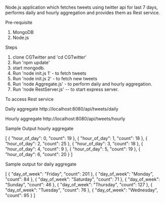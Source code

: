 Node.js application which fetches tweets using twitter api for last 7 days, performs daily and hourly aggregation and provides them as Rest service.

Pre-requisite
1. MongoDB
2. Node.js

Steps

1. clone CGTwitter and 'cd CGTwitter'
2. Run 'npm update'
3. start mongodb.
3. Run 'node init.js 1' - to fetch tweets
4. Run 'node init.js 2' - to fetch new tweets
5. Run 'node Aggregate.js' - to perform daily and hourly aggregation. 
5. Run 'node RestServer.js' -- to start express server.

To access Rest service

Daily aggregate
http://localhost:8080/api/tweets/daily

Hourly aggregate
http://localhost:8080/api/tweets/hourly

Sample Output hourly aggregate 

[
    {
        "hour_of_day": 0,
        "count": 19
    },
    {
        "hour_of_day": 1,
        "count": 18
    },
    {
        "hour_of_day": 2,
        "count": 25
    },
    {
        "hour_of_day": 3,
        "count": 18
    },
    {
        "hour_of_day": 4,
        "count": 9
    },
    {
        "hour_of_day": 5,
        "count": 19
    },
    {
        "hour_of_day": 6,
        "count": 20
    }
]

Sample output for daily aggregate

[
    {
        "day_of_week": "Friday",
        "count": 201
    },
    {
        "day_of_week": "Monday",
        "count": 84
    },
    {
        "day_of_week": "Saturday",
        "count": 71
    },
    {
        "day_of_week": "Sunday",
        "count": 46
    },
    {
        "day_of_week": "Thursday",
        "count": 127
    },
    {
        "day_of_week": "Tuesday",
        "count": 76
    },
    {
        "day_of_week": "Wednesday",
        "count": 95
    }
]

